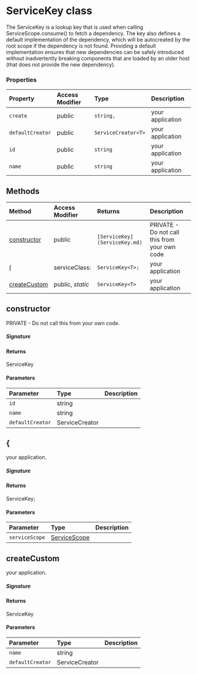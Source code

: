# ServiceKey class

The ServiceKey is a lookup key that is used when calling ServiceScope.consume() 
to fetch a dependency. The key also defines a default implementation of the 
dependency, which will be autocreated by the root scope if the dependency is not found. 
Providing a default implementation ensures that new dependencies can be safely 
introduced without inadvertently breaking components that are loaded by an older host 
(that does not provide the new dependency).


### Properties

| Property	   | Access Modifier | Type	| Description|
|:-------------|:----|:-------|:-----------|
|`create`     | public | `string,` | your application |
|`defaultCreator`     | public | `ServiceCreator<T>` | your application |
|`id`     | public | `string` | your application |
|`name`     | public | `string` | your application |




## Methods

| Method	   | Access Modifier | Returns	| Description|
|:-------------|:----|:-------|:-----------|
|[constructor](#constructor)     | public | `[ServiceKey](ServiceKey.md)` | PRIVATE - Do not call this from your own code |
|[{](#{)     | serviceClass: | `ServiceKey<T>;` | your application |
|[createCustom](#createcustom)     | public, _static_ | `ServiceKey<T>` | your application |




## constructor

PRIVATE - Do not call this from your own code.

##### Signature

#### Returns
ServiceKey

#### Parameters


| Parameter	   | Type    | Description |
|:-------------|:---------------|:------------|
| `id`    | string |  |
| `name`    | string |  |
| `defaultCreator`    | ServiceCreator<T> |  |


## {

your application.

##### Signature

#### Returns
ServiceKey<T>;

#### Parameters


| Parameter	   | Type    | Description |
|:-------------|:---------------|:------------|
| `serviceScope`    | [ServiceScope](ServiceScope.md) |  |


## createCustom

your application.

##### Signature

#### Returns
ServiceKey<T>

#### Parameters


| Parameter	   | Type    | Description |
|:-------------|:---------------|:------------|
| `name`    | string |  |
| `defaultCreator`    | ServiceCreator<T> |  |

